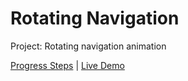 # Rotating Navigation

Project: Rotating navigation animation

[Progress Steps](./README.md) | [Live Demo](https://josephgattuso.github.io/50-projects/rotating-navigation/index)
